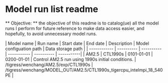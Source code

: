 # Model run list readme
** Objective: ** the objective of this readme is to catalog(ue) all the model runs I perform for future reference to make data access easier, and hopefully, to avoid unnecessary model runs.

| Model name | Run name | Start date | End date | Description | Model configuation path | Data storage path  |
| ------------ | ---------- | ---------- | ----------- | ---------- | -----------|
| AM2.5 | CTL1990s | 0101-01-01 | 0200-01-01 | Control AM2.5 run using 1990s initial conditions. | /tigress/wenchang/AM2.5/exp/CTL1990s | /tigress/wenchang/MODEL_OUT/AM2.5/CTL1990s_tigercpu_intelmpi_18_540PE | 
